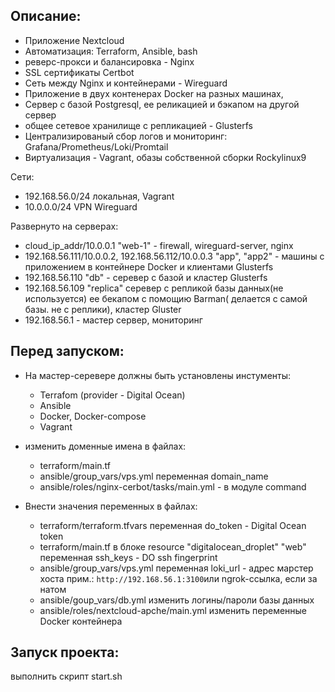## Описание:

  - Приложение Nextcloud
  - Автоматизация: Terraform, Ansible, bash
  - реверс-прокси и балансировка - Nginx 
  - SSL сертификаты Certbot
  - Сеть между Nginx и контейнерами - Wireguard
  - Приложение в двух контенерах Docker на разных машинах,  
  - Сервер с базой Postgresql, ее реликацией и бэкапом на другой сервер
  - общее сетевое хранилище c репликацией - Glusterfs
  - Централизированый сбор логов и мониторинг: Grafana/Prometheus/Loki/Promtail 
  - Виртуализация - Vagrant, обазы собственной сборки Rockylinux9

Сети:
  - 192.168.56.0/24 локальная, Vagrant
  - 10.0.0.0/24 VPN Wireguard
  
   
Развернуто на серверах:
 
  - cloud_ip_addr/10.0.0.1 "web-1" - firewall, wireguard-server, nginx 
  - 192.168.56.111/10.0.0.2, 192.168.56.112/10.0.0.3 "app", "app2" - машины с приложением в контейнере Docker и клиентами Glusterfs
  - 192.168.56.110 "db" - серевер с базой и кластер Glusterfs
  - 192.168.56.109 "replica" серевер с репликой базы данных(не используется) ее бекапом с помощию Barman( делается с самой базы. не с реплики), кластер Gluster
  - 192.168.56.1 - мастер сервер, мониторинг
   
## Перед запуском:
- На мастер-серевере должны быть установлены инстументы:
    - Terrafom (provider - Digital Ocean)
    - Ansible
    - Docker, Docker-compose
    - Vagrant  
     
- изменить доменные имена в файлах:
    - terraform/main.tf
    - ansible/group_vars/vps.yml переменная domain_name
    - ansible/roles/nginx-cerbot/tasks/main.yml - в модуле command

- Внести значения переменных в файлах:
    - terraform/terraform.tfvars  переменная do_token - Digital Ocean token
    - terraform/main.tf в блоке resource "digitalocean_droplet" "web" переменная ssh_keys - DO ssh fingerprint
    - ansible/group_vars/vps.yml переменная loki_url - адрес марстер хоста прим.: ```http://192.168.56.1:3100```или ngrok-ссылка, если за натом
    - ansible/goup_vars/db.yml изменить логины/пароли базы данных
    - ansible/roles/nextcloud-apche/main.yml изменить переменные Docker контейнера

## Запуск проекта:
   выполнить скрипт start.sh 
     
